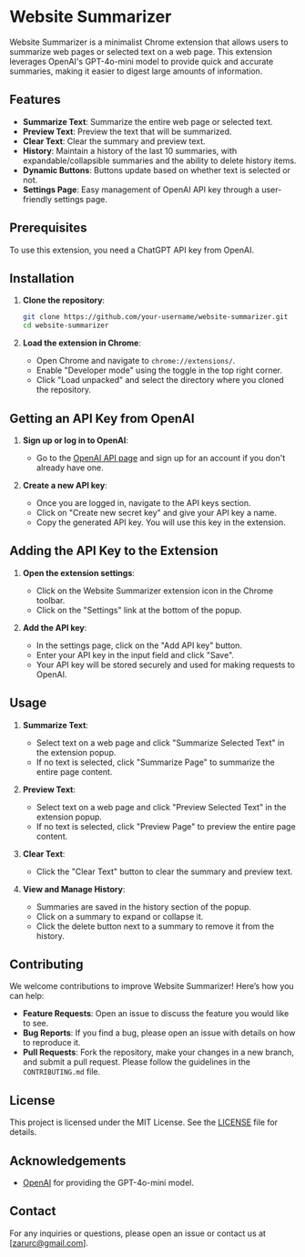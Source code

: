 # Website Summarizer

Website Summarizer is a minimalist Chrome extension that allows users to summarize web pages or selected text on a web page. This extension leverages OpenAI's GPT-4o-mini model to provide quick and accurate summaries, making it easier to digest large amounts of information.

## Features

- **Summarize Text**: Summarize the entire web page or selected text.
- **Preview Text**: Preview the text that will be summarized.
- **Clear Text**: Clear the summary and preview text.
- **History**: Maintain a history of the last 10 summaries, with expandable/collapsible summaries and the ability to delete history items.
- **Dynamic Buttons**: Buttons update based on whether text is selected or not.
- **Settings Page**: Easy management of OpenAI API key through a user-friendly settings page.

## Prerequisites

To use this extension, you need a ChatGPT API key from OpenAI.

## Installation

1. **Clone the repository**:
    ```sh
    git clone https://github.com/your-username/website-summarizer.git
    cd website-summarizer
    ```

2. **Load the extension in Chrome**:
    - Open Chrome and navigate to `chrome://extensions/`.
    - Enable "Developer mode" using the toggle in the top right corner.
    - Click "Load unpacked" and select the directory where you cloned the repository.

## Getting an API Key from OpenAI

1. **Sign up or log in to OpenAI**:
   - Go to the [OpenAI API page](https://beta.openai.com/signup/) and sign up for an account if you don't already have one.

2. **Create a new API key**:
   - Once you are logged in, navigate to the API keys section.
   - Click on "Create new secret key" and give your API key a name.
   - Copy the generated API key. You will use this key in the extension.

## Adding the API Key to the Extension

1. **Open the extension settings**:
   - Click on the Website Summarizer extension icon in the Chrome toolbar.
   - Click on the "Settings" link at the bottom of the popup.

2. **Add the API key**:
   - In the settings page, click on the "Add API key" button.
   - Enter your API key in the input field and click "Save".
   - Your API key will be stored securely and used for making requests to OpenAI.

## Usage

1. **Summarize Text**:
   - Select text on a web page and click "Summarize Selected Text" in the extension popup.
   - If no text is selected, click "Summarize Page" to summarize the entire page content.

2. **Preview Text**:
   - Select text on a web page and click "Preview Selected Text" in the extension popup.
   - If no text is selected, click "Preview Page" to preview the entire page content.

3. **Clear Text**:
   - Click the "Clear Text" button to clear the summary and preview text.

4. **View and Manage History**:
   - Summaries are saved in the history section of the popup.
   - Click on a summary to expand or collapse it.
   - Click the delete button next to a summary to remove it from the history.

## Contributing

We welcome contributions to improve Website Summarizer! Here’s how you can help:

- **Feature Requests**: Open an issue to discuss the feature you would like to see.
- **Bug Reports**: If you find a bug, please open an issue with details on how to reproduce it.
- **Pull Requests**: Fork the repository, make your changes in a new branch, and submit a pull request. Please follow the guidelines in the `CONTRIBUTING.md` file.

## License

This project is licensed under the MIT License. See the [LICENSE](LICENSE) file for details.

## Acknowledgements

- [OpenAI](https://www.openai.com) for providing the GPT-4o-mini model.

## Contact

For any inquiries or questions, please open an issue or contact us at [zarurc@gmail.com].
